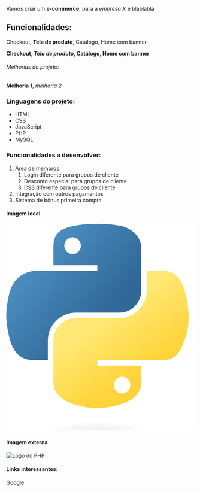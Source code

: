 Vamos criar um **e-commerce**, para a *empresa X* e blablabla

## Funcionalidades:

Checkout, **Tela de produto**,  Catálogo, Home com banner

**Checkout, _Tela de produto_, Catálogo, Home com banner**

###### Melhorias do projeto:

__Melhoria 1__, _melhoria 2_

### Linguagens do projeto:

* HTML
* CSS
* JavaScript
* PHP
* MySQL

### Funcionalidades a desenvolver:

1. Área de membros
    1. Login diferente para grupos de cliente
    2. Desconto especial para grupos de cliente
    3. CSS diferente para grupos de cliente
2. Integração com outros pagamentos
3. Sistema de bônus primeira compra

#### Imagem local

![Logo do python](img/Python-logo-notext.svg.png)

#### Imagem externa

![Logo do PHP](https://upload.wikimedia.org/wikipedia/commons/thumb/2/27/PHP-logo.svg/2560px-PHP-logo.svg.png)

#### Links interessantes:

[Google](https://www.google.com)
